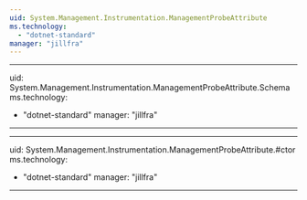 ```yaml
---
uid: System.Management.Instrumentation.ManagementProbeAttribute
ms.technology: 
  - "dotnet-standard"
manager: "jillfra"
---
```


---
uid: System.Management.Instrumentation.ManagementProbeAttribute.Schema
ms.technology: 
  - "dotnet-standard"
manager: "jillfra"
---

---
uid: System.Management.Instrumentation.ManagementProbeAttribute.#ctor
ms.technology: 
  - "dotnet-standard"
manager: "jillfra"
---
